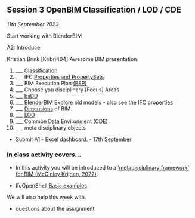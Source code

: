 ## Session 3 OpenBIM Classification / LOD / CDE

*11th September 2023*

Start working with BlenderBIM

A2: Introduce

Kristian Brink [Kribri404] Awesome BIM presentation.

1. ___ [Classification](/41934/Concepts/Classification)
1. ___ IFC [Properties and PropertySets](/41934/Concepts/Properties)
1. ___ BIM Execution Plan [(BEP)](/41934/Concepts/BIMExecutionPlan)
1. ___ Choose you disciplinary [Focus] Areas
3. ___ [bsDD](/41934/Concepts/bsDD)
1. ___ [BlenderBIM](/41934/Concepts/BlenderBIM) Explore old models - also see the IFC properties
2. ___ [Dimensions](/41934/Concepts/Dimensions) of BIM.
3. ___ [LOD](/41934/Concepts/LOD)
1. ___ Common Data Environment [(CDE)](/41934/Concepts/CDE)
1. ___ meta disciplinary objects

* Submit [A1](/41934/Assignments/A1) - Excel dashboard. - 17th September

### In class activity covers...

* In this activity you will be introduced to a [‘metadisciplinary framework’ for BIM (McGinley Krijnen, 2022)](https://www.researchgate.net/publication/363579368_A_framework_for_meta-disciplinary_building_analysis/stats). 

* IfcOpenShell [Basic examples](/41934/Examples/IfcOpenShell/Basic-Examples)


We will also help this week with.
* questions about the assignment
